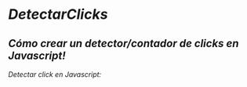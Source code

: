 # **_DetectarClicks_**

## **_Cómo crear un detector/contador de clicks en Javascript!_**

_Detectar click en Javascript:_
